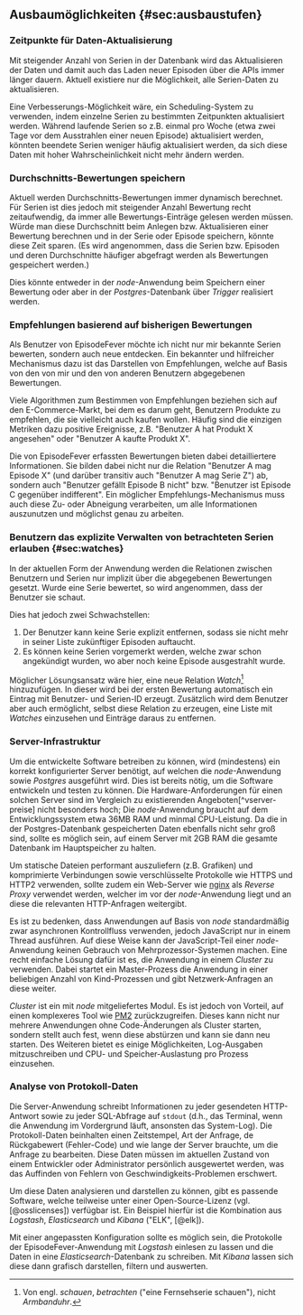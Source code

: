 ## Ausbaumöglichkeiten {#sec:ausbaustufen}

### Zeitpunkte für Daten-Aktualisierung

Mit steigender Anzahl von Serien in der Datenbank wird das Aktualisieren der Daten und damit auch das Laden neuer Episoden über die APIs immer länger dauern. Aktuell existiere nur die Möglichkeit, alle Serien-Daten zu aktualisieren.

Eine Verbesserungs-Möglichkeit wäre, ein Scheduling-System zu verwenden, indem einzelne Serien zu bestimmten Zeitpunkten aktualisiert werden. Während laufende Serien so z.B. einmal pro Woche (etwa zwei Tage vor dem Ausstrahlen einer neuen Episode) aktualisiert werden, könnten beendete Serien weniger häufig aktualisiert werden, da sich diese Daten mit hoher Wahrscheinlichkeit nicht mehr ändern werden.

### Durchschnitts-Bewertungen speichern

Aktuell werden Durchschnitts-Bewertungen immer dynamisch berechnet. Für Serien ist dies jedoch mit steigender Anzahl Bewertung recht zeitaufwendig, da immer alle Bewertungs-Einträge gelesen werden müssen. Würde man diese Durchschnitt beim Anlegen bzw. Aktualisieren einer Bewertung berechnen und in der Serie oder Episode speichern, könnte diese Zeit sparen. (Es wird angenommen, dass die Serien bzw. Episoden und deren Durchschnitte häufiger abgefragt werden als Bewertungen gespeichert werden.)

Dies könnte entweder in der _node_-Anwendung beim Speichern einer Bewertung oder aber in der _Postgres_-Datenbank über _Trigger_ realisiert werden.

### Empfehlungen basierend auf bisherigen Bewertungen

Als Benutzer von EpisodeFever möchte ich nicht nur mir bekannte Serien bewerten, sondern auch neue entdecken. Ein bekannter und hilfreicher Mechanismus dazu ist das Darstellen von Empfehlungen, welche auf Basis von den von mir und den von anderen Benutzern abgegebenen Bewertungen.

Viele Algorithmen zum Bestimmen von Empfehlungen beziehen sich auf den E-Commerce-Markt, bei dem es darum geht, Benutzern Produkte zu empfehlen, die sie vielleicht auch kaufen wollen. Häufig sind die einzigen Metriken dazu positive Ereignisse, z.B. "Benutzer A hat Produkt X angesehen" oder "Benutzer A kaufte Produkt X".

Die von EpisodeFever erfassten Bewertungen bieten dabei detailliertere Informationen. Sie bilden dabei nicht nur die Relation "Benutzer A mag Episode X" (und darüber transitiv auch "Benutzer A mag Serie Z") ab, sondern auch "Benutzer gefällt Episode B nicht" bzw. "Benutzer ist Episode C gegenüber indifferent". Ein möglicher Empfehlungs-Mechanismus muss auch diese Zu- oder Abneigung verarbeiten, um alle Informationen auszunutzen und möglichst genau zu arbeiten.

### Benutzern das explizite Verwalten von betrachteten Serien erlauben {#sec:watches}

In der aktuellen Form der Anwendung werden die Relationen zwischen Benutzern und Serien nur implizit über die abgegebenen Bewertungen gesetzt. Wurde eine Serie bewertet, so wird angenommen, dass der Benutzer sie schaut.

Dies hat jedoch zwei Schwachstellen:

1. Der Benutzer kann keine Serie explizit entfernen, sodass sie nicht mehr in seiner Liste zukünftiger Episoden auftaucht.
2. Es können keine Serien vorgemerkt werden, welche zwar schon angekündigt wurden, wo aber noch keine Episode ausgestrahlt wurde.

Möglicher Lösungsansatz wäre hier, eine neue Relation _Watch_[^name-watch] hinzuzufügen. In dieser wird bei der ersten Bewertung automatisch ein Eintrag mit Benutzer- und Serien-ID erzeugt. Zusätzlich wird dem Benutzer aber auch ermöglicht, selbst diese Relation zu erzeugen, eine Liste mit _Watches_ einzusehen und Einträge daraus zu entfernen.

[^name-watch]: Von engl. _schauen_, _betrachten_ ("eine Fernsehserie schauen"), nicht _Armbanduhr_.

### Server-Infrastruktur

Um die entwickelte Software betreiben zu können, wird (mindestens) ein korrekt konfigurierter Server benötigt, auf welchen die _node_-Anwendung sowie _Postgres_ ausgeführt wird. Dies ist bereits nötig, um die Software entwickeln und testen zu können. Die Hardware-Anforderungen für einen solchen Server sind im Vergleich zu existierenden Angeboten[^vserver-preise] nicht besonders hoch; Die _node_-Anwendung braucht auf dem Entwicklungssystem etwa 36MB RAM und minmal CPU-Leistung. Da die in der Postgres-Datenbank gespeicherten Daten ebenfalls nicht sehr groß sind, sollte es möglich sein, auf einem Server mit 2GB RAM die gesamte Datenbank im Hauptspeicher zu halten.

Um statische Dateien performant auszuliefern (z.B. Grafiken) und komprimierte Verbindungen sowie verschlüsselte Protokolle wie HTTPS und HTTP2 verwenden, sollte zudem ein Web-Server wie [nginx](http://nginx.org/) als _Reverse Proxy_ verwendet werden, welcher im vor der _node_-Anwendung liegt und an diese die relevanten HTTP-Anfragen weitergibt.

Es ist zu bedenken, dass Anwendungen auf Basis von _node_ standardmäßig zwar asynchronen Kontrollfluss verwenden, jedoch JavaScript nur in einem Thread ausführen. Auf diese Weise kann der JavaScript-Teil einer _node_-Anwendung keinen Gebrauch von Mehrprozessor-Systemen machen. Eine recht einfache Lösung dafür ist es, die Anwendung in einem _Cluster_ zu verwenden. Dabei startet ein Master-Prozess die Anwendung in einer beliebigen Anzahl von Kind-Prozessen und gibt Netzwerk-Anfragen an diese weiter.

_Cluster_ ist ein mit _node_ mitgeliefertes Modul. Es ist jedoch von Vorteil, auf einen komplexeres Tool wie [PM2](https://github.com/Unitech/pm2) zurückzugreifen. Dieses kann nicht nur mehrere Anwendungen ohne Code-Änderungen als Cluster starten, sondern stellt auch fest, wenn diese abstürzen und kann sie dann neu starten. Des Weiteren bietet es einige Möglichkeiten, Log-Ausgaben mitzuschreiben und CPU- und Speicher-Auslastung pro Prozess einzusehen.

### Analyse von Protokoll-Daten

Die Server-Anwendung schreibt Informationen zu jeder gesendeten HTTP-Antwort sowie zu jeder SQL-Abfrage auf `stdout` (d.h., das Terminal, wenn die Anwendung im Vordergrund läuft, ansonsten das System-Log). Die Protokoll-Daten beinhalten einen Zeitstempel, Art der Anfrage, de Rückgabewert (Fehler-Code) und wie lange der Server brauchte, um die Anfrage zu bearbeiten. Diese Daten müssen im aktuellen Zustand von einem Entwickler oder Administrator persönlich ausgewertet werden, was das Auffinden von Fehlern von Geschwindigkeits-Problemen erschwert.

Um diese Daten analysieren und darstellen zu können, gibt es passende Software, welche teilweise unter einer Open-Source-Lizenz (vgl. [@osslicenses]) verfügbar ist. Ein Beispiel hierfür ist die Kombination aus _Logstash_, _Elasticsearch_ und _Kibana_ ("ELK", [@elk]).

Mit einer angepassten Konfiguration sollte es möglich sein, die Protokolle der EpisodeFever-Anwendung mit _Logstash_ einlesen zu lassen und die Daten in eine _Elasticsearch_-Datenbank zu schreiben. Mit _Kibana_ lassen sich diese dann grafisch darstellen, filtern und auswerten.
